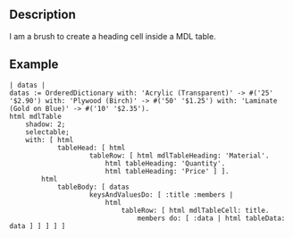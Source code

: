 Description
--------------------

I am a brush to create a heading cell inside a MDL table.

Example
--------------------

	| datas |
	datas := OrderedDictionary with: 'Acrylic (Transparent)' -> #('25' '$2.90') with: 'Plywood (Birch)' -> #('50' '$1.25') with: 'Laminate (Gold on Blue)' -> #('10' '$2.35').
	html mdlTable
		shadow: 2;
		selectable;
		with: [ html
				tableHead: [ html
						tableRow: [ html mdlTableHeading: 'Material'.
							html tableHeading: 'Quantity'.
							html tableHeading: 'Price' ] ].
			html
				tableBody: [ datas
						keysAndValuesDo: [ :title :members | 
							html
								tableRow: [ html mdlTableCell: title.
									members do: [ :data | html tableData: data ] ] ] ] ]